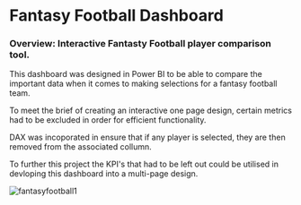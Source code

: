 # Fantasy Football Dashboard
### Overview: Interactive Fantasty Football player comparison tool.

This dashboard was designed in Power BI to be able to compare the important data when it comes to making selections for a fantasy football team. 

To meet the brief of creating an interactive one page design, certain metrics had to be excluded in order for efficient functionality.

DAX was incoporated in ensure that if any player is selected, they are then removed from the associated collumn. 

To further this project the KPI's that had to be left out could be utilised in devloping this dashboard into a multi-page design. 

![fantasyfootball1](https://user-images.githubusercontent.com/99413257/157259934-92b0a34f-467e-478a-8e8f-590d4ccc8785.jpg)
